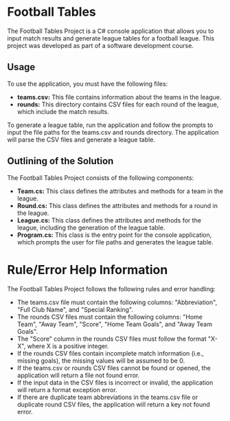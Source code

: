 # **Football Tables**
The Football Tables Project is a C# console application that allows you to input match results and generate league tables for a football league. This project was developed as part of a software development course.
## **Usage**
To use the application, you must have the following files:
- **teams.csv:** This file contains information about the teams in the league.
- **rounds:** This directory contains CSV files for each round of the league, which include the match results.

To generate a league table, run the application and follow the prompts to input the file paths for the teams.csv and rounds directory. The application will parse the CSV files and generate a league table.

## **Outlining of the Solution**

The Football Tables Project consists of the following components:

- **Team.cs:** This class defines the attributes and methods for a team in the league.
- **Round.cs:** This class defines the attributes and methods for a round in the league.
- **League.cs:** This class defines the attributes and methods for the league, including the generation of the league table.
- **Program.cs:** This class is the entry point for the console application, which prompts the user for file paths and generates the league table.

# **Rule/Error Help Information**

The Football Tables Project follows the following rules and error handling:

- The teams.csv file must contain the following columns: "Abbreviation", "Full Club Name", and "Special Ranking".
- The rounds CSV files must contain the following columns: "Home Team", "Away Team", "Score", "Home Team Goals", and "Away Team Goals".
- The "Score" column in the rounds CSV files must follow the format "X-X", where X is a positive integer.
- If the rounds CSV files contain incomplete match information (i.e., missing goals), the missing values will be assumed to be 0.
- If the teams.csv or rounds CSV files cannot be found or opened, the application will return a file not found error.
- If the input data in the CSV files is incorrect or invalid, the application will return a format exception error.
- If there are duplicate team abbreviations in the teams.csv file or duplicate round CSV files, the application will return a key not found error.

